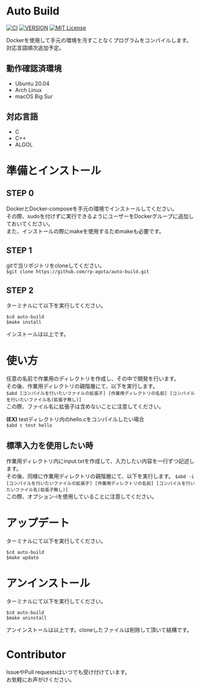 # Auto Build  
[![CI](https://github.com/rp-agota/auto-build/actions/workflows/check.yml/badge.svg)](https://github.com/rp-agota/auto-build/actions/workflows/check.yml)
[![VERSION](https://img.shields.io/github/v/release/rp-agota/auto-build?label=Release)](https://github.com/rp-agota/auto-build/releases)
[![MIT License](https://img.shields.io/github/license/rp-agota/auto-build?label=License)](https://github.com/rp-agota/auto-build/blob/master/LICENCE)  

Dockerを使用して手元の環境を汚すことなくプログラムをコンパイルします。  
対応言語順次追加予定。  

## 動作確認済環境  
- Ubuntu 20.04
- Arch Linux
- macOS Big Sur

## 対応言語  
- C
- C++
- ALGOL

# 準備とインストール
## STEP 0
DockerとDocker-composeを手元の環境でインストールしてください。  
その際、sudoを付けずに実行できるようにユーザーをDockerグループに追加しておいてください。  
また、インストールの際にmakeを使用するためmakeも必要です。  

## STEP 1
gitで当リポジトリをcloneしてください。  
```$git clone https://github.com/rp-agota/auto-build.git```  

## STEP 2
ターミナルにて以下を実行してください。  
```
$cd auto-build
$make install
```
インストールは以上です。  

# 使い方
任意の名前で作業用のディレクトリを作成し、その中で開発を行います。  
その後、作業用ディレクトリの親階層にて、以下を実行します。  
```$abd [コンパイルを行いたいファイルの拡張子] [作業用ディレクトリの名前] [コンパイルを行いたいファイル名(拡張子無し)]```  
この際、ファイル名に拡張子は含めないことに注意してください。  

**(EX)**
testディレクトリ内のhello.cをコンパイルしたい場合  
`$abd c test hello`  

## 標準入力を使用したい時
作業用ディレクトリ内にinput.txtを作成して、入力したい内容を一行ずつ記述します。  
その後、同様に作業用ディレクトリの親階層にて、以下を実行します。
```$abd -i [コンパイルを行いたいファイルの拡張子] [作業用ディレクトリの名前] [コンパイルを行いたいファイル名(拡張子無し)]```  
この際、オプション-iを使用していることに注意してください。

# アップデート  
ターミナルにて以下を実行してください。  
```
$cd auto-build
$make update
```

# アンインストール
ターミナルにて以下を実行してください。  
```
$cd auto-build
$make uninstall
```
アンインストールは以上です。cloneしたファイルは削除して頂いて結構です。  

# Contributor
IssueやPull requestsはいつでも受け付けています。  
お気軽にお声がけください。  
